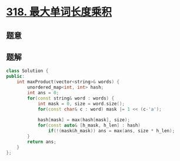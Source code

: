 #  [318. 最大单词长度乘积](https://leetcode.cn/problems/maximum-product-of-word-lengths/)

## 题意



## 题解



```c++
class Solution {
public:
    int maxProduct(vector<string>& words) {
        unordered_map<int, int> hash;
        int ans = 0;
        for(const string& word : words) {
            int mask = 0, size = word.size();
            for(const char& c : word) mask |= 1 << (c-'a');
            
            hash[mask] = max(hash[mask], size);
            for(const auto& [h_mask, h_len] : hash)
                if(!(mask&h_mask)) ans = max(ans, size * h_len);
        }
        return ans;
    }
};
```



```python3

```

